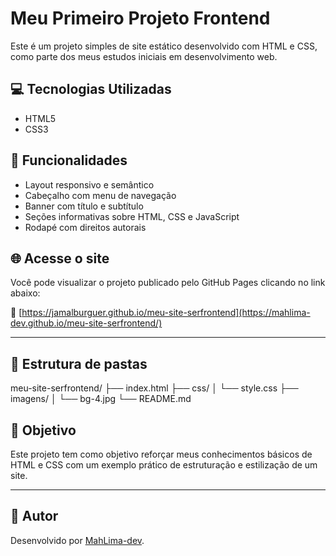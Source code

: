 # Meu Primeiro Projeto Frontend

Este é um projeto simples de site estático desenvolvido com HTML e CSS, como parte dos meus estudos iniciais em desenvolvimento web.

## 💻 Tecnologias Utilizadas

- HTML5
- CSS3

## 📄 Funcionalidades

- Layout responsivo e semântico
- Cabeçalho com menu de navegação
- Banner com título e subtítulo
- Seções informativas sobre HTML, CSS e JavaScript
- Rodapé com direitos autorais

## 🌐 Acesse o site

Você pode visualizar o projeto publicado pelo GitHub Pages clicando no link abaixo:

🔗 [https://jamalburguer.github.io/meu-site-serfrontend](https://mahlima-dev.github.io/meu-site-serfrontend/)

---

## 📁 Estrutura de pastas

meu-site-serfrontend/
├── index.html
├── css/
│ └── style.css
├── imagens/
│ └── bg-4.jpg
└── README.md


## 📌 Objetivo

Este projeto tem como objetivo reforçar meus conhecimentos básicos de HTML e CSS com um exemplo prático de estruturação e estilização de um site.

---

## 🚀 Autor

Desenvolvido por [MahLima-dev](https://github.com/mahlima-dev).
